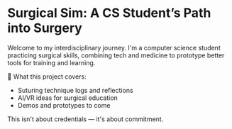 # Surgical Sim: A CS Student’s Path into Surgery

Welcome to my interdisciplinary journey. I'm a computer science student practicing surgical skills, combining tech and medicine to prototype better tools for training and learning.

🧵 What this project covers:
- Suturing technique logs and reflections
- AI/VR ideas for surgical education
- Demos and prototypes to come

This isn't about credentials — it's about commitment.
